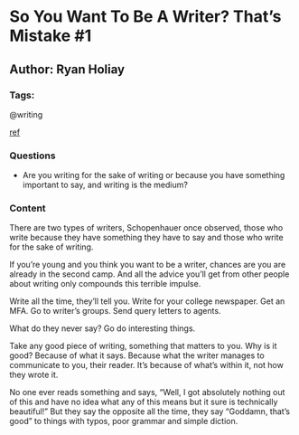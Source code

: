 # So You Want To Be A Writer? That’s Mistake #1

## Author: Ryan Holiay

### Tags: 

@writing

[ref](https://thoughtcatalog.com/ryan-holiday/2013/07/so-you-want-to-be-a-writer-thats-mistake-1/)

### Questions

- Are you writing for the sake of writing or because you have something important to say, and writing is the medium?

### Content

There are two types of writers, Schopenhauer once observed, those who write because they have something they have to say and those who write for the sake of writing.

If you’re young and you think you want to be a writer, chances are you are already in the second camp. And all the advice you’ll get from other people about writing only compounds this terrible impulse.

Write all the time, they’ll tell you. Write for your college newspaper. Get an MFA. Go to writer’s groups. Send query letters to agents.

What do they never say? Go do interesting things.

Take any good piece of writing, something that matters to you. Why is it good? Because of what it says. Because what the writer manages to communicate to you, their reader. It’s because of what’s within it, not how they wrote it.

No one ever reads something and says, “Well, I got absolutely nothing out of this and have no idea what any of this means but it sure is technically beautiful!” But they say the opposite all the time, they say “Goddamn, that’s good” to things with typos, poor grammar and simple diction.